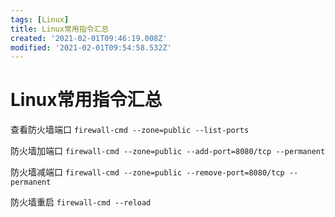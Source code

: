 ```yaml
---
tags: [Linux]
title: Linux常用指令汇总
created: '2021-02-01T09:46:19.008Z'
modified: '2021-02-01T09:54:58.532Z'
---
```


# Linux常用指令汇总

查看防火墙端口
`firewall-cmd --zone=public --list-ports`

防火墙加端口
`firewall-cmd --zone=public --add-port=8080/tcp --permanent`

防火墙减端口
`firewall-cmd --zone=public --remove-port=8080/tcp --permanent`

防火墙重启
`firewall-cmd --reload`



